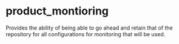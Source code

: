 # product_montioring
Provides the ability of being able to go ahead and retain that of the repository for all configurations for monitoring that will be used.
